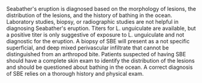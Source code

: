 Seabather's eruption is diagnosed based on the morphology of lesions, the distribution of the lesions, and the history of bathing in the ocean. Laboratory studies, biopsy, or radiographic studies are not helpful in diagnosing Seabather's eruption. Titers for L. unguiculate are available, but a positive titer is only suggestive of exposure to L. unguiculate and not diagnostic for the eruption. A biopsy of SBE will present as a not specific superficial, and deep mixed perivascular infiltrate that cannot be distinguished from an arthropod bite. Patients suspected of having SBE should have a complete skin exam to identify the distribution of the lesions and should be questioned about bathing in the ocean. A correct diagnosis of SBE relies on a thorough history and physical exam.